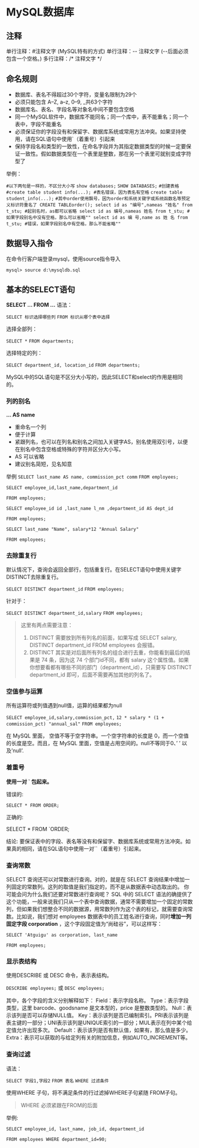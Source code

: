 # MySQL数据库

## 注释

单行注释：#注释文字 (MySQL特有的方式)
单行注释：-- 注释文字 (--后面必须包含一个空格。)
多行注释：/* 注释文字 */

## 命名规则

- 数据库、表名不得超过30个字符，变量名限制为29个
- 必须只能包含 A–Z, a–z, 0–9, _共63个字符
- 数据库名、表名、字段名等对象名中间不要包含空格
- 同一个MySQL软件中，数据库不能同名；同一个库中，表不能重名；同一个表中，字段不能重名
- 必须保证你的字段没有和保留字、数据库系统或常用方法冲突。如果坚持使用，请在SQL语句中使用`（着重号）引起来
- 保持字段名和类型的一致性，在命名字段并为其指定数据类型的时候一定要保证一致性。假如数据类型在一个表里是整数，那在另一个表里可就别变成字符型了

举例：

`#以下两句是一样的，不区分大小写`
`show databases;`
`SHOW DATABASES;`
`#创建表格`
`#create table student info(...); #表名错误，因为表名有空格`
`create table student_info(...);`
`#其中order使用飘号，因为order和系统关键字或系统函数名等预定义标识符重名了
CREATE TABLEorder();
select id as "编号",nameas "姓名" from t_stu; #起别名时，as都可以省略
select id as 编号,nameas 姓名 from t_stu; #如果字段别名中没有空格，那么可以省略""
select id as 编 号,name as 姓 名 from t_stu; #错误，如果字段别名中有空格，那么不能省略""`

## 数据导入指令

在命令行客户端登录mysql，使用source指令导入

`mysql> source d:\mysqldb.sql`



## 基本的SELECT语句

**SELECT … FROM ...**
语法：

`SELECT 标识选择哪些列`
`FROM 标识从哪个表中选择`



选择全部列：

`SELECT *`
`FROM departments;`

选择特定的列：

`SELECT department_id, location_id`
`FROM departments;`


MySQL中的SQL语句是不区分大小写的，因此SELECT和select的作用是相同的。



### 列的别名

**... AS name**

- 重命名一个列
- 便于计算
- 紧跟列名，也可以在列名和别名之间加入关键字AS，别名使用双引号，以便在别名中包含空格或特殊的字符并区分大小写。
- AS 可以省略
- 建议别名简短，见名知意

举例
`SELECT last_name AS name, commission_pct comm`
`FROM employees;`



`SELECT employee_id,last_name,department_id `

`FROM employees;`



`SELECT employee_id id ,last_name l_nm ,department_id AS dept_id `

`FROM employees;`



`SELECT last_name "Name", salary*12 "Annual Salary" `

`FROM employees;`



### 去除重复行

默认情况下，查询会返回全部行，包括重复行。在SELECT语句中使用关键字DISTINCT去除重复行。

`SELECT DISTINCT department_id`
`FROM employees;`


针对于：

`SELECT DISTINCT department_id,salary`
`FROM employees;`

> 这里有两点需要注意：
>
> 1. DISTINCT 需要放到所有列名的前面，如果写成 SELECT salary, DISTINCT department_id FROM employees 会报错。
> 2. DISTINCT 其实是对后面所有列名的组合进行去重，你能看到最后的结果是 74 条，因为这 74 个部门id不同，都有 salary 这个属性值。如果你想要看都有哪些不同的部门（department_id），只需要写 DISTINCT department_id 即可，后面不需要再加其他的列名了。



### 空值参与运算

所有运算符或列值遇到null值，运算的结果都为null

`SELECT employee_id,salary,commission_pct,`
`12 * salary * (1 + commission_pct) "annual_sal"`
`FROM employees;`

在 MySQL 里面， 空值不等于空字符串。一个空字符串的长度是 0，而一个空值的长度是空。而且，在 MySQL 里面，空值是占用空间的。null不等同于0、’ ’ 以及’null’.



### 着重号

**使用一对 ` 包起来。**

错误的:

`SELECT * FROM ORDER;`

正确的:

SELECT * FROM `ORDER;

结论:
要保证表中的字段、表名等没有和保留字、数据库系统或常用方法冲突。如果真的相同，请在SQL语句中使用一对``（着重号）引起来。



### 查询常数

SELECT 查询还可以对常数进行查询。对的，就是在 SELECT 查询结果中增加一列固定的常数列。这列的取值是我们指定的，而不是从数据表中动态取出的。
你可能会问为什么我们还要对常数进行查询呢？
SQL 中的 SELECT 语法的确提供了这个功能，一般来说我们只从一个表中查询数据，通常不需要增加一个固定的常数列，但如果我们想整合不同的数据源，用常数列作为这个表的标记，就需要查询常数。比如说，我们想对 employees 数据表中的员工姓名进行查询，同时**增加一列固定字段 corporation** ，这个字段固定值为“尚硅谷”，可以这样写：

`SELECT 'Atguigu' as corporation, last_name `

`FROM employees;`



### 显示表结构

使用DESCRIBE 或 DESC 命令，表示表结构。

`DESCRIBE employees;`
或
`DESC employees;`

其中，各个字段的含义分别解释如下：
Field：表示字段名称。
Type：表示字段类型，这里 barcode、goodsname 是文本型的，price 是整数类型的。
Null：表示该列是否可以存储NULL值。
Key：表示该列是否已编制索引。PRI表示该列是表主键的一部分；UNI表示该列是UNIQUE索引的一部分；MUL表示在列中某个给定值允许出现多次。
Default：表示该列是否有默认值，如果有，那么值是多少。
Extra：表示可以获取的与给定列有关的附加信息，例如AUTO_INCREMENT等。





### 查询过滤

语法：

`SELECT 字段1,字段2`
`FROM 表名`
`WHERE 过滤条件`

使用WHERE 子句，将不满足条件的行过滤掉WHERE子句紧随 FROM子句。

> WHERE 必须紧跟在FROM的后面
>

举例:

`SELECT employee_id, last_name, job_id, department_id `

`FROM employees WHERE department_id=90;`

